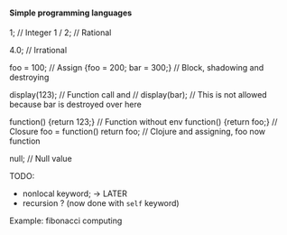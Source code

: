 #### Simple programming languages

1;  // Integer
1 / 2;  // Rational

4.0;  // Irrational

foo = 100;  // Assign
{foo = 200; bar = 300;}  // Block, shadowing and destroying

display(123);  // Function call and 
// display(bar);  // This is not allowed because bar is destroyed over here

function() {return 123;}  // Function without env
function() {return foo;}  // Closure
foo = function() return foo;  // Clojure and assigning, foo now function

null;  // Null value

TODO:
* nonlocal keyword;  -> LATER
* recursion ? (now done with `self` keyword)


Example: fibonacci computing